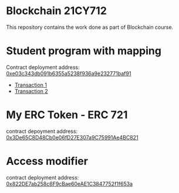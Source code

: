 # Blockchain 21CY712
This repository contains the work done as part of Blockchain course.

# Student program with mapping 
Contract deployment address:
[0xe03c343db091b6355a5238f936a9e232771baf91](https://ropsten.etherscan.io/address/0xe03c343db091b6355a5238f936a9e232771baf91)

- [Transaction 1](0x121e13f0d3b85c2a95a822b0178c217e56f0c4ca356e4ccb1df4087314e6c66b)
- [Transaction 2](0x35dbf7ede09d58c9a7f3ec11840683da9361fa2572a9fbfbc20cd9e4463216fb)

# My ERC Token - ERC 721
contract depoyment address:
[0x3De65C8D48Cb0e06fD27E307a9C75991Ae4BC821](https://ropsten.etherscan.io/tx/0xd3d13e0e999c90386b734f09193561800527db53ed1b9c8bbacaea6ed0fceedf)

# Access modifier
contract deployment address:
[0x822DE7ab258c6F9cBae60eAE1C3847752f1f653a](https://ropsten.etherscan.io/tx/0x4f83806a537c4adfc841f0f1ca6972e1d477f23b41ba642ba50fc195fc392bd5)
